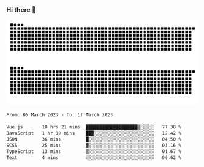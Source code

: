 ### Hi there 👋

![GitHub Snake Light](https://raw.githubusercontent.com/jichangee/jichangee/output/github-snake.svg#gh-light-mode-only)
![GitHub Snake dark](https://raw.githubusercontent.com/jichangee/jichangee/output/github-snake-dark.svg#gh-dark-mode-only)

<!--START_SECTION:waka-->

```text
From: 05 March 2023 - To: 12 March 2023

Vue.js       10 hrs 21 mins  ███████████████████▒░░░░░   77.38 %
JavaScript   1 hr 39 mins    ███░░░░░░░░░░░░░░░░░░░░░░   12.42 %
JSON         36 mins         █░░░░░░░░░░░░░░░░░░░░░░░░   04.50 %
SCSS         25 mins         ▓░░░░░░░░░░░░░░░░░░░░░░░░   03.16 %
TypeScript   13 mins         ▒░░░░░░░░░░░░░░░░░░░░░░░░   01.67 %
Text         4 mins          ░░░░░░░░░░░░░░░░░░░░░░░░░   00.62 %
```

<!--END_SECTION:waka-->

<!--
![GitHub Snake Light](github-snake.svg#gh-light-mode-only)
![GitHub Snake dark](github-snake-dark.svg#gh-dark-mode-only)
-->

<!--
**jichangee/jichangee** is a ✨ _special_ ✨ repository because its `README.md` (this file) appears on your GitHub profile.

Here are some ideas to get you started:

- 🔭 I’m currently working on ...
- 🌱 I’m currently learning ...
- 👯 I’m looking to collaborate on ...
- 🤔 I’m looking for help with ...
- 💬 Ask me about ...
- 📫 How to reach me: ...
- 😄 Pronouns: ...
- ⚡ Fun fact: ...
-->
